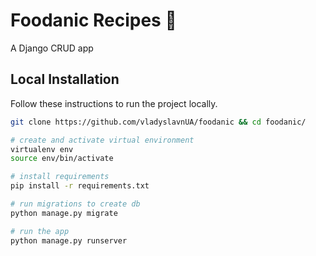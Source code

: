 # Foodanic Recipes 🥘 

A Django CRUD app


## Local Installation

Follow these instructions to run the project locally.

```bash
git clone https://github.com/vladyslavnUA/foodanic && cd foodanic/

# create and activate virtual environment 
virtualenv env
source env/bin/activate

# install requirements
pip install -r requirements.txt

# run migrations to create db
python manage.py migrate

# run the app
python manage.py runserver
```
